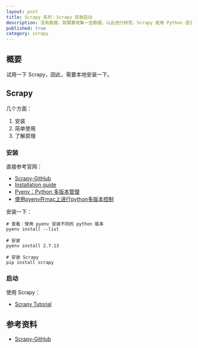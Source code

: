 ```yaml
---
layout: post
title: Scrapy 系列：Scrapy 安装启动
description: 没有数据，就需要收集一些数据，以此进行研究，Scrapy 是用 Python 语言的典型实现，用的人也比较多
published: true
category: scrapy
---
```


## 概要

试用一下 Scrapy，因此，需要本地安装一下。

## Scrapy

几个方面：

1. 安装
2. 简单使用
3. 了解原理

### 安装

直接参考官网：

* [Scrapy-GitHub](https://github.com/scrapy/scrapy)
* [Installation guide](https://doc.scrapy.org/en/latest/intro/install.html)
* [Pyenv：Python 多版本管理](https://geekerhua.gitbooks.io/mac_note/content/pyenv.html)
* [使用pyenv在mac上进行python多版本控制](http://achuan.me/2016/09/26/20160926%E4%BD%BF%E7%94%A8pyenv%E5%9C%A8mac%E4%B8%8A%E8%BF%9B%E8%A1%8Cpython%E5%A4%9A%E7%89%88%E6%9C%AC%E6%8E%A7%E5%88%B6/)

安装一下：

```
# 查看：使用 pyenv 安装不同的 python 版本
pyenv install --list

# 安装
pyenv install 2.7.13

# 安装 Scrapy
pip install scrapy

```

### 启动

使用 Scrapy：

* [Scrapy Tutorial](https://doc.scrapy.org/en/latest/intro/tutorial.html)




## 参考资料

* [Scrapy-GitHub](https://github.com/scrapy/scrapy)














[NingG]:    http://ningg.github.com  "NingG"










